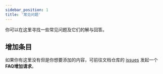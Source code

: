 ```yaml
---
sidebar_position: 1
title: '常见问题'
---
```


你可以在这里寻找一些常见问题及它们的解与回答。

## 增加条目

如果你有这里没有但是你想要添加的内容，可前往文档仓库的 [issues](https://github.com/simple-robot-library/simbot3-website/issues)
发起一个**FAQ增加请求**。
